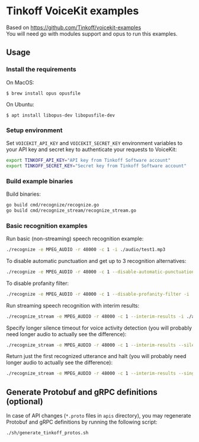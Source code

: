 # Tinkoff VoiceKit examples

Based on https://github.com/Tinkoff/voicekit-examples \
You will need go with modules support and opus to run this examples.

## Usage

### Install the requirements

On MacOS:

```
$ brew install opus opusfile
```

On Ubuntu:

```
$ apt install libopus-dev libopusfile-dev
```

### Setup environment

Set `VOICEKIT_API_KEY` and `VOICEKIT_SECRET_KEY` environment variables to your API key and secret key to authenticate
your requests to VoiceKit:

```bash
export TINKOFF_API_KEY="API key from Tinkoff Software account"
export TINKOFF_SECRET_KEY="Secret key from Tinkoff Software account"
```


### Build example binaries

Build binaries:

```bash
go build cmd/recognize/recognize.go
go build cmd/recognize_stream/recognize_stream.go
```

### Basic recognition examples

Run basic (non-streaming) speech recognition example:

```bash
./recognize -e MPEG_AUDIO -r 48000 -c 1 -i ./audio/test1.mp3
```

To disable automatic punctuation and get up to 3 recognition alternatives:

```bash
./recognize -e MPEG_AUDIO -r 48000 -c 1 --disable-automatic-punctuation --max-alternatives 3 -i ./audio/test1.mp3
```

To disable profanity filter:

```bash
./recognize -e MPEG_AUDIO -r 48000 -c 1 --disable-profanity-filter -i ./audio/test1.mp3
```

Run streaming speech recognition with interim results:

```bash
./recognize_stream -e MPEG_AUDIO -r 48000 -c 1 --interim-results -i ./audio/test1.mp3
```

Specify longer silence timeout for voice activity detection (you will probably need longer audio to actually see the difference):

```bash
./recognize_stream -e MPEG_AUDIO -r 48000 -c 1 --interim-results --silence-duration-threshold 1.2 -i ./audio/test1.mp3
```

Return just the first recognized utterance and halt (you will probably need longer audio to actually see the difference):

```bash
./recognize_stream -e MPEG_AUDIO -r 48000 -c 1 --interim-results --single-utterance -i ./audio/test1.mp3
```


## Generate Protobuf and gRPC definitions (optional)

In case of API changes (`*.proto` files in `apis` directory),
you may regenerate Protobuf and gRPC definitions by running the following script:

```
./sh/generate_tinkoff_protos.sh
```

